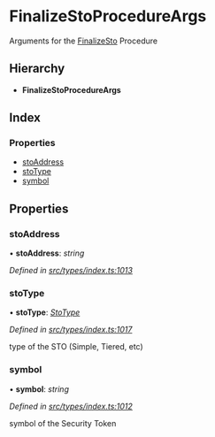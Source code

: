 # FinalizeStoProcedureArgs

Arguments for the [FinalizeSto]() Procedure

## Hierarchy

* **FinalizeStoProcedureArgs**

## Index

### Properties

* [stoAddress]()
* [stoType]()
* [symbol]()

## Properties

### stoAddress

• **stoAddress**: _string_

_Defined in_ [_src/types/index.ts:1013_](https://github.com/PolymathNetwork/polymath-sdk/blob/550676f/src/types/index.ts#L1013)

### stoType

• **stoType**: [_StoType_]()

_Defined in_ [_src/types/index.ts:1017_](https://github.com/PolymathNetwork/polymath-sdk/blob/550676f/src/types/index.ts#L1017)

type of the STO \(Simple, Tiered, etc\)

### symbol

• **symbol**: _string_

_Defined in_ [_src/types/index.ts:1012_](https://github.com/PolymathNetwork/polymath-sdk/blob/550676f/src/types/index.ts#L1012)

symbol of the Security Token

